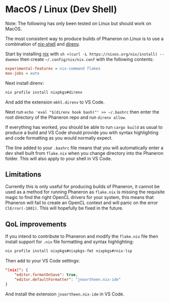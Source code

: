 # MacOS / Linux (Dev Shell)

Note: The following has only been tested on Linux but should work on MacOS.

The most consistent way to produce builds of Phaneron on Linux is to use a combination of [nix-shell](https://nixos.wiki/wiki/Development_environment_with_nix-shell) and [direnv](https://direnv.net/).

Start by installing [nix](https://nixos.org/) with `sh <(curl -L https://nixos.org/nix/install) --daemon` then create `~/.config/nix/nix.conf` with the following contents:

```ini
experimental-features = nix-command flakes
max-jobs = auto
```

Next install direnv:

```bash
nix profile install nixpkgs#direnv
```

And add the extension `mkhl.direnv` to VS Code.

Next run `echo 'eval "$(direnv hook bash)"' >> ~/.bashrc` then enter the root directory of the Phaneron repo and run `direnv allow`.

If everything has worked, you should be able to run `cargo build` as usual to produce a build and VS Code should provide you with syntax highlighting and code formatting as you would normally expect.

The line added to your `.bashrc` file means that you will automatically enter a dev shell built from `flake.nix` when you change directory into the Phaneron folder. This will also apply to your shell in VS Code.

## Limitations

Currently this is only useful for producing builds of Phaneron, it cannot be used as a method for running Phaneron as `flake.nix` is missing the requisite magic to find the right OpenCL drivers for your system, this means that Phaneron will fail to create an OpenCL context and will panic on the error `ClError(-1001)`. This will hopefully be fixed in the future.

## QoL improvements

If you intend to contribute to Phaneron and modify the `flake.nix` file then install support for `.nix` file formatting and syntax highlighting:

```bash
nix profile install nixpkgs#nixpkgs-fmt nixpkgs#rnix-lsp
```

Then add to your VS Code settings:

```json
"[nix]": {
    "editor.formatOnSave": true,
    "editor.defaultFormatter": "jnoortheen.nix-ide"
}
```

And install the extension `jnoortheen.nix-ide` in VS Code.
